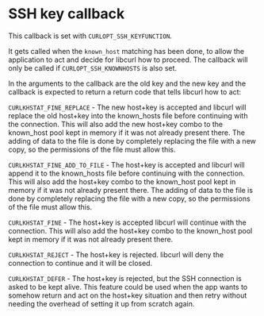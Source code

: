 # SSH key callback

This callback is set with `CURLOPT_SSH_KEYFUNCTION`.

It gets called when the `known_host` matching has been done, to allow the
application to act and decide for libcurl how to proceed. The callback will
only be called if `CURLOPT_SSH_KNOWNHOSTS` is also set.

In the arguments to the callback are the old key and the new key and the
callback is expected to return a return code that tells libcurl how to act:

`CURLKHSTAT_FINE_REPLACE` - The new host+key is accepted and libcurl will
replace the old host+key into the known_hosts file before continuing with the
connection. This will also add the new host+key combo to the known_host pool
kept in memory if it was not already present there. The adding of data to the
file is done by completely replacing the file with a new copy, so the
permissions of the file must allow this.

`CURLKHSTAT_FINE_ADD_TO_FILE` - The host+key is accepted and libcurl will
append it to the known_hosts file before continuing with the connection. This
will also add the host+key combo to the known_host pool kept in memory if it
was not already present there. The adding of data to the file is done by
completely replacing the file with a new copy, so the permissions of the file
must allow this.

`CURLKHSTAT_FINE` - The host+key is accepted libcurl will continue with the
connection. This will also add the host+key combo to the known_host pool kept
in memory if it was not already present there.

`CURLKHSTAT_REJECT` - The host+key is rejected. libcurl will deny the
connection to continue and it will be closed.

`CURLKHSTAT_DEFER` - The host+key is rejected, but the SSH connection is asked
to be kept alive. This feature could be used when the app wants to somehow
return and act on the host+key situation and then retry without needing the
overhead of setting it up from scratch again.
